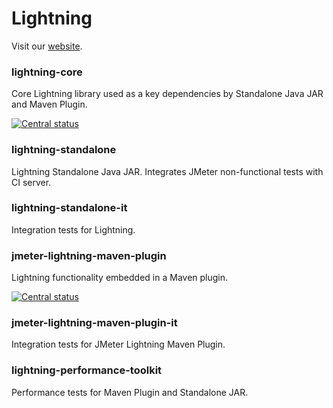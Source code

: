 # Lightning

Visit our [website](http://automatictester.github.io/lightning/).

### lightning-core

Core Lightning library used as a key dependencies by Standalone Java JAR and Maven Plugin.

[![Central status](https://maven-badges.herokuapp.com/maven-central/uk.co.deliverymind/lightning-core/badge.svg)](https://maven-badges.herokuapp.com/maven-central/uk.co.deliverymind/lightning-core)

### lightning-standalone

Lightning Standalone Java JAR. Integrates JMeter non-functional tests with CI server.

### lightning-standalone-it

Integration tests for Lightning.

### jmeter-lightning-maven-plugin

Lightning functionality embedded in a Maven plugin.

[![Central status](https://maven-badges.herokuapp.com/maven-central/uk.co.deliverymind/jmeter-lightning-maven-plugin/badge.svg)](https://maven-badges.herokuapp.com/maven-central/uk.co.deliverymind/jmeter-lightning-maven-plugin)

### jmeter-lightning-maven-plugin-it

Integration tests for JMeter Lightning Maven Plugin.

### lightning-performance-toolkit

Performance tests for Maven Plugin and Standalone JAR.
